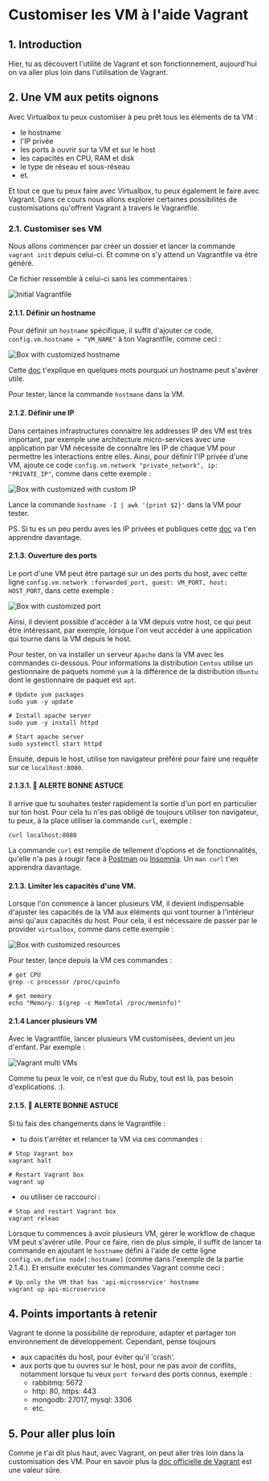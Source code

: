# Customiser les VM à l'aide Vagrant

## 1. Introduction
Hier, tu as découvert l'utilité de Vagrant et son fonctionnement, aujourd'hui on va aller plus loin dans l'utilisation de Vagrant.


## 2. Une VM aux petits oignons

Avec Virtualbox tu peux customiser à peu prêt tous les éléments de ta VM :
- le hostname
- l'IP privée
- les ports à ouvrir sur ta VM et sur le host
- les capacités en CPU, RAM et disk
- le type de réseau et sous-réseau
- et.

Et tout ce que tu peux faire avec Virtualbox, tu peux également le faire avec Vagrant. Dans ce cours nous allons explorer certaines possibilités de customisations qu'offrent Vagrant à travers le Vagrantfile.

### 2.1.  Customiser ses VM
Nous allons commencer par créer un dossier et lancer la commande `vagrant init` depuis celui-ci.
Et comme on s'y attend un Vagrantfile va être généré.

Ce fichier ressemble à celui-ci sans les commentaires :

![Initial Vagrantfile](https://i.imgur.com/JGG4Lhb.png)


#### 2.1.1. Définir un hostname 
Pour définir un `hostname` spécifique, il suffit d'ajouter ce code, `config.vm.hostname = "VM_NAME"` à ton Vagrantfile, comme ceci :

![Box with customized hostname](https://i.imgur.com/Txsnq84.png)

Cette [doc](https://www.maketecheasier.com/hostname-in-linux/) t'explique en quelques mots pourquoi un hostname peut s'avérer utile.

Pour tester, lance la commande `hostmane` dans la VM.


#### 2.1.2. Définir une IP
Dans certaines infrastructures connaitre les addresses IP des VM est très important, par exemple une architecture micro-services avec une application par VM nécessite de connaître les IP de chaque VM pour permettre les interactions entre elles.
Ainsi, pour définir l'IP privée d'une VM, ajoute ce code `config.vm.network "private_network", ip: "PRIVATE_IP"`, comme dans cette exemple :

![Box with customized with custom IP](https://i.imgur.com/zl0g0nP.png)

Lance la commande `hostname -I | awk '{print $2}'` dans la VM pour tester.

PS. Si tu es un peu perdu aves les IP privées et publiques cette [doc](https://whatismyipaddress.com/private-ip) va t'en apprendre davantage.

#### 2.1.3. Ouverture des ports
Le port d'une VM peut être partagé sur un des ports du host, avec cette ligne `config.vm.network :forwarded_port, guest: VM_PORT, host: HOST_PORT`, dans cette exemple :

![Box with customized port](https://i.imgur.com/kUZwkwc.png)

Ainsi, il devient possible d'accéder à la VM depuis votre host, 
ce qui peut être intéressant, par exemple,
lorsque l'on veut accéder à une application qui tourne dans la VM depuis le host.

Pour tester, on va installer un serveur `Apache` dans la VM avec les commandes ci-dessous.
Pour informations la distribution `Centos` utilise un gestionnaire de paquets nommé `yum` à la différence de la distribution `Ubuntu` dont le gestionnaire de paquet est `apt`.

```shell
# Update yum packages
sudo yum -y update 

# Install apache server
sudo yum -y install httpd 

# Start apache server
sudo systemctl start httpd
```

Ensuite, depuis le host, utilise ton navigateur préféré pour faire une requête sur ce `localhost:8080`.

#### 2.1.3.1. 🚀 ALERTE BONNE ASTUCE
Il arrive que tu souhaites tester rapidement la sortie d'un port en particulier sur ton host.
Pour cela tu n'es pas obligé de toujours utiliser ton navigateur, tu peux, à la place utiliser la commande `curl`, exemple :

```shell
curl localhost:8080
```

La commande `curl` est remplie de tellement d'options et de fonctionnalités, qu'elle n'a pas à rougir face à [Postman](https://www.postman.com/) ou [Insomnia](https://insomnia.rest/).
Un `man curl` t'en apprendra davantage.

#### 2.1.3. Limiter les capacités d'une VM.
Lorsque l'on commence à lancer plusieurs VM, il devient indispensable d'ajuster les capacités de la VM aux éléments qui vont tourner à l'intérieur ainsi qu'aux capacités du host.
Pour cela, il est nécessaire de passer par le provider `virtualbox`, comme dans cette exemple :

![Box with customized resources](https://i.imgur.com/ZlRn3Yk.png)

Pour tester, lance depuis la VM ces commandes :

```shell
# get CPU
grep -c processor /proc/cpuinfo

# get memory
echo "Memory: $(grep -c MemTotal /proc/meminfo)"
```

#### 2.1.4 Lancer plusieurs VM
Avec le Vagrantfile, lancer plusieurs VM customisées, devient un jeu d'enfant. Par exemple :

![Vagrant multi VMs](https://i.imgur.com/ftEDnZj.png)

Comme tu peux le voir, ce n'est que du Ruby, tout est là, pas besoin d'explications. :).


#### 2.1.5. 🚀 ALERTE BONNE ASTUCE
Si tu fais des changements dans le Vagrantfile :
- tu dois t'arrêter et relancer ta VM via ces commandes :

```shell
# Stop Vagrant box
vagrant halt

# Restart Vagrant box
vagrant up
```

- ou utiliser ce raccourci :
```shell
# Stop and restart Vagrant box
vagrant releao
```

Lorsque tu commences à avoir plusieurs VM, gérer le workflow de chaque VM peut s'avérer utile. 
Pour ce faire, rien de plus simple, il suffit de lancer ta commande en ajoutant le `hostname` 
  défini à l'aide de cette ligne `config.vm.define node[:hostname]` (comme dans l'exemple de la partie 2.1.4.). Et ensuite exécuter tes commandes Vagrant comme ceci :

```shell
# Up only the VM that has 'api-microservice' hostname
vagrant up api-microservice
```


## 4. Points importants à retenir
Vagrant te donne la possibilité de reproduire, adapter et partager ton environnement de développement.
Cependant, pense toujours 
- aux capacités du host, pour éviter qu'il 'crash'.
- aux ports que tu ouvres sur le host, pour ne pas avoir de conflits, 
  notamment lorsque tu veux `port forward` des ports connus, exemple :
  - rabbitmq: 5672
  - http: 80, https: 443
  - mongodb: 27017, mysql: 3306
  - etc.


## 5. Pour aller plus loin
Comme je t'ai dit plus haut, avec Vagrant, on peut aller très loin dans la customisation des VM.
Pour en savoir plus la [doc officielle de Vagrant](https://www.vagrantup.com/docs) est une valeur sûre.

